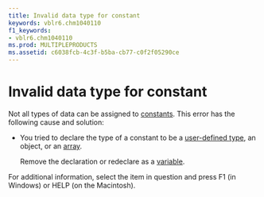 ```yaml
---
title: Invalid data type for constant
keywords: vblr6.chm1040110
f1_keywords:
- vblr6.chm1040110
ms.prod: MULTIPLEPRODUCTS
ms.assetid: c6038fcb-4c3f-b5ba-cb77-c0f2f05290ce
---
```



# Invalid data type for constant

Not all types of data can be assigned to [constants](vbe-glossary.md). This error has the following cause and solution:



- You tried to declare the type of a constant to be a [user-defined type](vbe-glossary.md), an object, or an [array](vbe-glossary.md).
    
    Remove the declaration or redeclare as a [variable](vbe-glossary.md).
    

For additional information, select the item in question and press F1 (in Windows) or HELP (on the Macintosh).

